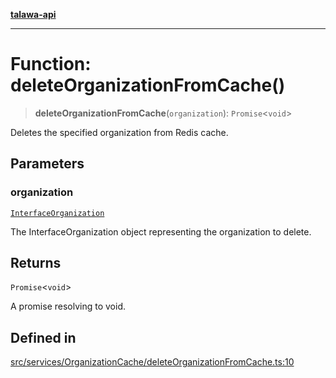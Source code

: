 [**talawa-api**](../../../../README.md)

***

# Function: deleteOrganizationFromCache()

> **deleteOrganizationFromCache**(`organization`): `Promise`\<`void`\>

Deletes the specified organization from Redis cache.

## Parameters

### organization

[`InterfaceOrganization`](../../../../models/Organization/interfaces/InterfaceOrganization.md)

The InterfaceOrganization object representing the organization to delete.

## Returns

`Promise`\<`void`\>

A promise resolving to void.

## Defined in

[src/services/OrganizationCache/deleteOrganizationFromCache.ts:10](https://github.com/Suyash878/talawa-api/blob/f376d03c37e9acd046e7cc983947432c95f74442/src/services/OrganizationCache/deleteOrganizationFromCache.ts#L10)
